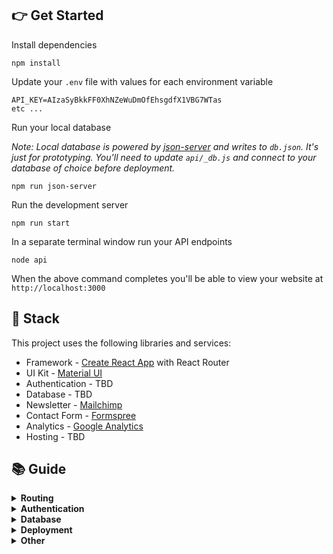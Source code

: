 
## 👉 Get Started
Install dependencies
```
npm install
```
Update your `.env` file with values for each environment variable
```
API_KEY=AIzaSyBkkFF0XhNZeWuDmOfEhsgdfX1VBG7WTas
etc ...
```
Run your local database

_Note: Local database is powered by [json-server](https://github.com/typicode/json-server) and writes to `db.json`. It's just for prototyping. You'll need to update `api/_db.js` and connect to your database of choice before deployment._
```
npm run json-server
```
Run the development server
```
npm run start
```
In a separate terminal window run your API endpoints 
```
node api
```
When the above command completes you'll be able to view your website at `http://localhost:3000`

## 🥞 Stack
This project uses the following libraries and services:
- Framework - [Create React App](https://create-react-app.dev) with React Router
- UI Kit - [Material UI](https://material-ui.com)
- Authentication - TBD
- Database - TBD
- Newsletter - [Mailchimp](https://mailchimp.com)
- Contact Form - [Formspree](https://formspree.io)
- Analytics - [Google Analytics](https://googleanalytics.com)
- Hosting - TBD


## 📚 Guide



<details>
<summary><b>Routing</b></summary>
<p>
  This project uses <a target="_blank" href="https://reacttraining.com/react-router/web/guides/quick-start">React Router</a> and includes a convenient <code>useRouter</code> hook (located in <code><a href="src/util/router.js">src/util/router.js</a></code>) that wraps React Router and gives all the route methods and data you need.

```js
import { Link, useRouter } from "./../util/router.js";

function MyComponent() {
  // Get the router object
  const router = useRouter();

  // Get value from query string (?postId=123) or route param (/:postId)
  console.log(router.query.postId);

  // Get current pathname
  console.log(router.pathname);

  // Navigate with the <Link> component or with router.push()
  return (
    <div>
      <Link to="/about">About</Link>
      <button onClick={(e) => router.push("/about")}>About</button>
    </div>
  );
}
```
</p>
</details>

<details>
<summary><b>Authentication</b></summary>
<p>
  This project wasn't setup with a particular auth service in mind, but includes a <code>useAuth</code> hook (located in <code><a href="src/util/auth.js">src/util/auth.js</a></code>) that allows you to prototype auth flows. Before moving to production you'll want to edit that file to make calls to an actual authentication provider.

```js
import { useAuth } from "./../util/auth.js";

function MyComponent() {
  // Get the auth object in any component
  const auth = useAuth();

  // Depending on auth state show signin or signout button
  // auth.user will either be an object, null when loading, or false if signed out
  return (
    <div>
      {auth.user ? (
        <button onClick={(e) => auth.signout()}>Signout</button>
      ) : (
        <button onClick={(e) => auth.signin("hello@divjoy.com", "yolo")}>Signin</button>
      )}
    </div>
  );
}
```
</p>
</details>

<details>
<summary><b>Database</b></summary>
<p>
  This project wasn't setup with a particular database in mind, but includes some data fetching hooks to get you started (located in <code><a href="src/util/db.js">src/util/db.js</a></code>) and a basic REST API (located in <code><a href="api">api</a></code>) where you can connect to your database of choice.
      

```js
import { useAuth } from './../util/auth.js';
import { useItemsByOwner } from './../util/db.js';
import ItemsList from './ItemsList.js';

function ItemsPage(){
  const auth = useAuth();

  // Fetch items by owner
  // Returned status value will be "idle" if we're waiting on
  // the uid value or "loading" if the query is executing.
  const uid = auth.user ? auth.user.uid : undefined;
  const { data: items, status } = useItemsByOwner(uid);

  // Once we have items data render ItemsList component
  return (
    <div>
      {(status === "idle" || status === "loading") ? (
        <span>One moment please</span>
      ) : (
        <ItemsList data={items}>
      )}
    </div>
  );
}
```
</p>
</details>

<details>
<summary><b>Deployment</b></summary>
<p>
This project wasn't setup with a specific web host in mind. Please follow the Create React App <a href="https://create-react-app.dev/docs/deployment">deployment docs</a> to learn how to deploy your project to various hosts.
</p>
</details>

<details>
<summary><b>Other</b></summary>
<p>
  This project was created using <a href="https://divjoy.com?ref=readme_other">Divjoy</a>, the React codebase generator. You can find more info in the <a href="https://docs.divjoy.com">Divjoy Docs</a>.
</p>
</details>
  